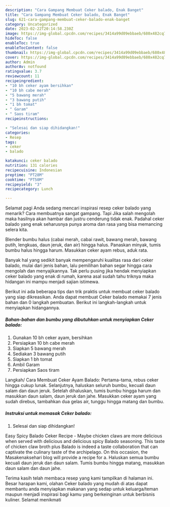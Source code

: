 ```yaml
---
description: "Cara Gampang Membuat Ceker balado, Enak Banget"
title: "Cara Gampang Membuat Ceker balado, Enak Banget"
slug: 621-cara-gampang-membuat-ceker-balado-enak-banget
category: Uncategorized
date: 2023-02-22T20:14:58.230Z
image: https://img-global.cpcdn.com/recipes/3414a99d09ebbaeb/680x482cq70/ceker-balado-foto-resep-utama.jpg
hideToc: false
enableToc: true
enableTocContent: false
thumbnail: https://img-global.cpcdn.com/recipes/3414a99d09ebbaeb/680x482cq70/ceker-balado-foto-resep-utama.jpg
cover: https://img-global.cpcdn.com/recipes/3414a99d09ebbaeb/680x482cq70/ceker-balado-foto-resep-utama.jpg
author: Admin
authorAv: notfound
ratingvalue: 3.7
reviewcount: 11
recipeingredient:
- "10 bh ceker ayam bersihkan"
- "10 bh cabe merah"
- "5 bawang merah"
- "3 bawang putih"
- "1 bh tomat"
- " Garam"
- " Saos tiram"
recipeinstructions:

- "Selesai dan siap dihidangkan!"
categories:
- Resep
tags:
- ceker
- balado

katakunci: ceker balado 
nutrition: 131 calories
recipecuisine: Indonesian
preptime: "PT28M"
cooktime: "PT50M"
recipeyield: "3"
recipecategory: Lunch

---
```



Selamat pagi Anda sedang mencari inspirasi resep ceker balado yang menarik? Cara membuatnya sangat gampang. Tapi Jika salah mengolah maka hasilnya akan hambar dan justru cenderung tidak enak. Padahal ceker balado yang enak seharusnya punya aroma dan rasa yang bisa memancing selera kita.


Blender bumbu halus (cabai merah, cabai rawit, bawang merah, bawang putih, lengkuas, daun jeruk, dan air) hingga halus. Panaskan minyak, tumis bumbu halus hingga harum. Masukkan ceker ayam rebus, aduk rata.

Banyak hal yang sedikit banyak mempengaruhi kualitas rasa dari ceker balado, mulai dari jenis bahan, lalu pemilihan bahan segar hingga cara mengolah dan menyajikannya. Tak perlu pusing jika hendak menyiapkan ceker balado yang enak di rumah, karena asal sudah tahu triknya maka hidangan ini mampu menjadi sajian istimewa.


Berikut ini ada beberapa tips dan trik praktis untuk membuat ceker balado yang siap dikreasikan. Anda dapat membuat Ceker balado memakai 7 jenis bahan dan 0 langkah pembuatan. Berikut ini langkah-langkah untuk menyiapkan hidangannya.

<!--inarticleads1-->

##### Bahan-bahan dan bumbu yang dibutuhkan untuk menyiapkan Ceker balado:

1. Gunakan 10 bh ceker ayam, bersihkan
1. Persiapkan 10 bh cabe merah
1. Siapkan 5 bawang merah
1. Sediakan 3 bawang putih
1. Siapkan 1 bh tomat
1. Ambil  Garam
1. Persiapkan  Saos tiram


Langkah/ Cara Membuat Ceker Ayam Balado: Pertama-tama, rebus ceker hingga cukup lunak. Selanjutnya, haluskan seluruh bumbu, kecuali daun salam dan daun jeruk. Setelah dihaluskan, tumis bumbu hingga harum dan masukkan daun salam, daun jeruk dan jahe. Masukkan ceker ayam yang sudah direbus, tambahkan dua gelas air, tunggu hingga matang dan bumbu. 

<!--inarticleads2-->

##### Instruksi untuk memasak Ceker balado:


1. Selesai dan siap dihidangkan!

Easy Spicy Balado Ceker Recipe - Maybe chicken claws are more delicious when served with delicious and delicious spicy Balado seasoning. This taste of chicken claw broth plus Balado is indeed a taste collaboration that can captivate the culinary taste of the archipelago. On this occasion, the Masakenaksehari blog will provide a recipe for a. Haluskan semua bumbu kecuali daun jeruk dan daun salam. Tumis bumbu hingga matang, masukkan daun salam dan daun jahe. 

Terima kasih telah membaca resep yang kami tampilkan di halaman ini. Besar harapan kami, olahan Ceker balado yang mudah di atas dapat membantu anda menyiapkan makanan yang sedap untuk keluarga/teman maupun menjadi inspirasi bagi kamu yang berkeinginan untuk berbisnis kuliner. Selamat menikmati
